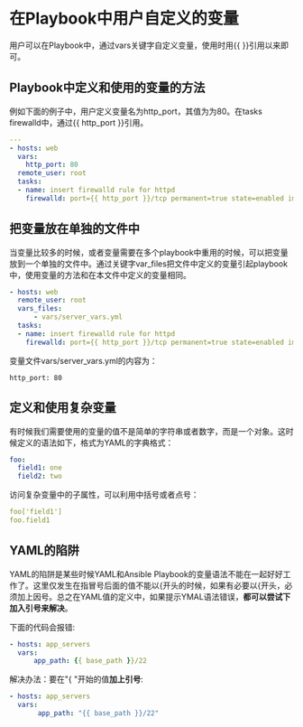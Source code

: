 # 在Playbook中用户自定义的变量

用户可以在Playbook中，通过vars关键字自定义变量，使用时用\{\{ \}\}引用以来即可。

## Playbook中定义和使用的变量的方法

例如下面的例子中，用户定义变量名为http_port，其值为为80。在tasks firewalld中，通过\{\{ http_port \}\}引用。

```yml
---
- hosts: web
  vars:
    http_port: 80
  remote_user: root
  tasks:
  - name: insert firewalld rule for httpd
    firewalld: port={{ http_port }}/tcp permanent=true state=enabled immediate=yes

```

## 把变量放在单独的文件中

当变量比较多的时候，或者变量需要在多个playbook中重用的时候，可以把变量放到一个单独的文件中。通过关键字var_files把文件中定义的变量引起playbook中，使用变量的方法和在本文件中定义的变量相同。

```yml
- hosts: web
  remote_user: root
  vars_files:
      - vars/server_vars.yml
  tasks:
  - name: insert firewalld rule for httpd
    firewalld: port={{ http_port }}/tcp permanent=true state=enabled immediate=yes
```

变量文件vars/server_vars.yml的内容为：

```
http_port: 80
```


## 定义和使用复杂变量

有时候我们需要使用的变量的值不是简单的字符串或者数字，而是一个对象。这时候定义的语法如下，格式为YAML的字典格式：

```yml
foo:
  field1: one
  field2: two
```


访问复杂变量中的子属性，可以利用中括号或者点号：

```yml
foo['field1']
foo.field1
```

## YAML的陷阱


YAML的陷阱是某些时候YAML和Ansible Playbook的变量语法不能在一起好好工作了。这里仅发生在指冒号后面的值不能以{开头的时候，如果有必要以{开头，必须加上因号。总之在YAML值的定义中，如果提示YMAL语法错误，**都可以尝试下加入引号来解决**。

下面的代码会报错:
```yml
- hosts: app_servers
  vars:
      app_path: {{ base_path }}/22
```


解决办法：要在"{ "开始的值**加上引号**:

```yml
- hosts: app_servers
  vars:
       app_path: "{{ base_path }}/22"
```
